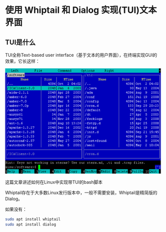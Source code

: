 # 使用 Whiptail 和 Dialog 实现(TUI)文本界面
<p id="rEpgASmdhYu4yDsfZcsYYt">

## TUI是什么

</p>


<p id="8sYutpPRNuZJneaFNV5YqN">

TUI全称Text-based user interface（基于文本的用户界面），在终端实现GUI的效果，它长这样：

</p>


<p id="k5g66enTL2FYK9Cq62cNwf">

<img src="./assets/image0.png" width="568.888889" height="341.333333">

</p>


<p id="dUDxE9h8V2xygCyTMSwnTJ">

这篇文章讲述如何在Linux中实现带TUI的bash脚本

</p>


<p id="6axi1MK7HSehW7xpJmg5sE">

Whiptail存在于大多数Linux发行版本中，一般不需要安装，Whiptail是精简版的Dialog。

</p>


<p id="czFbQNuuCSKP8KjLFZzKLE">

如果没有：

</p>


<p id="9vPVpVwBfzmbZ1b8UHJzxn">

```Bash
sudo apt install whiptail
sudo apt install dialog
```


</p>


<p id="eZx6sDqr4Zs6igZyw6tiam">



</p>


